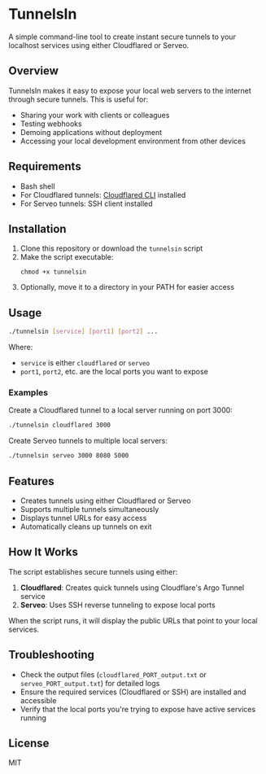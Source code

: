 # TunnelsIn

A simple command-line tool to create instant secure tunnels to your localhost services using either Cloudflared or Serveo.

## Overview

TunnelsIn makes it easy to expose your local web servers to the internet through secure tunnels. This is useful for:

- Sharing your work with clients or colleagues
- Testing webhooks
- Demoing applications without deployment
- Accessing your local development environment from other devices

## Requirements

- Bash shell
- For Cloudflared tunnels: [Cloudflared CLI](https://developers.cloudflare.com/cloudflare-one/connections/connect-apps/install-and-setup/installation/) installed
- For Serveo tunnels: SSH client installed

## Installation

1. Clone this repository or download the `tunnelsin` script
2. Make the script executable:
   ```
   chmod +x tunnelsin
   ```
3. Optionally, move it to a directory in your PATH for easier access

## Usage

```bash
./tunnelsin [service] [port1] [port2] ...
```

Where:
- `service` is either `cloudflared` or `serveo`
- `port1`, `port2`, etc. are the local ports you want to expose

### Examples

Create a Cloudflared tunnel to a local server running on port 3000:
```bash
./tunnelsin cloudflared 3000
```

Create Serveo tunnels to multiple local servers:
```bash
./tunnelsin serveo 3000 8080 5000
```

## Features

- Creates tunnels using either Cloudflared or Serveo
- Supports multiple tunnels simultaneously
- Displays tunnel URLs for easy access
- Automatically cleans up tunnels on exit

## How It Works

The script establishes secure tunnels using either:

1. **Cloudflared**: Creates quick tunnels using Cloudflare's Argo Tunnel service
2. **Serveo**: Uses SSH reverse tunneling to expose local ports

When the script runs, it will display the public URLs that point to your local services.

## Troubleshooting

- Check the output files (`cloudflared_PORT_output.txt` or `serveo_PORT_output.txt`) for detailed logs
- Ensure the required services (Cloudflared or SSH) are installed and accessible
- Verify that the local ports you're trying to expose have active services running

## License

MIT
